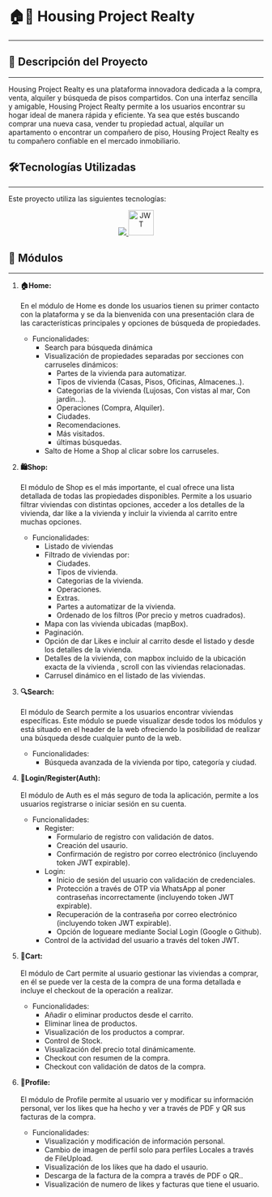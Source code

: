 # 🏠🏢 Housing Project Realty
---
## 📝 Descripción del Proyecto
---
Housing Project Realty es una plataforma innovadora dedicada a la compra, venta, alquiler y búsqueda de pisos compartidos. Con una interfaz sencilla y amigable, Housing Project Realty permite a los usuarios encontrar su hogar ideal de manera rápida y eficiente. Ya sea que estés buscando comprar una nueva casa, vender tu propiedad actual, alquilar un apartamento o encontrar un compañero de piso, Housing Project Realty es tu compañero confiable en el mercado inmobiliario.

## 🛠️Tecnologías Utilizadas
---
Este proyecto utiliza las siguientes tecnologías:

<div align="center">
  <a href="https://skillicons.dev" rel="nofollow">
    <img src="https://skillicons.dev/icons?i=mysql,php,js,jquery,html,css,a=15" style="max-width: 100%;">
  </a>
  <a href="https://jwt.io" rel="nofollow">
    <img src="https://jwt.io/img/pic_logo.svg" alt="JWT" width="50" height="50">
  </a>
</div>

## 🔗 Módulos
---
1. **🏠Home:** <br><br>
    En el módulo de Home es donde los usuarios tienen su primer contacto con la plataforma y se da la bienvenida con una presentación clara de las características principales y opciones de búsqueda de propiedades.
    - Funcionalidades:
       - Search para búsqueda dinámica
       - Visualización de propiedades separadas por secciones con carruseles dinámicos:
            - Partes de la vivienda para automatizar.
            - Tipos de vivienda (Casas, Pisos, Oficinas, Almacenes..).
            - Categorias de la vivienda (Lujosas, Con vistas al mar, Con jardín...).
            - Operaciones (Compra, Alquiler).
            - Ciudades.
            - Recomendaciones.
            - Más visitados.
            - últimas búsquedas.
       - Salto de Home a Shop al clicar sobre los carruseles.
       

2. **🛍️Shop:** <br><br>
   El módulo de Shop es el más importante, el cual ofrece una lista detallada de todas las propiedades disponibles. Permite a los usuario filtrar viviendas con distintas opciones, acceder a los detalles de la vivienda, dar like a la vivienda y incluir la vivienda al carrito entre muchas opciones.
   - Funcionalidades:
       - Listado de viviendas
       - Filtrado de viviendas por:
            - Ciudades.
            - Tipos de vivienda.
            - Categorias de la vivienda.
            - Operaciones.
            - Extras.
            - Partes a automatizar de la vivienda.
            - Ordenado de los filtros (Por precio y metros cuadrados).
       - Mapa con las vivienda ubicadas (mapBox).
       - Paginación.
       - Opción de dar Likes e incluir al carrito desde el listado y desde los detalles de la vivienda.
       - Detalles de la vivienda, con mapbox incluido de la ubicación exacta de la vivienda , scroll con las viviendas relacionadas.
       - Carrusel dinámico en el listado de las viviendas.

3. **🔍Search:** <br><br>
    El módulo de Search permite a los usuarios encontrar viviendas específicas. Este módulo se puede visualizar desde todos los módulos y está situado en el header de la web ofreciendo la posibilidad de realizar una búsqueda desde cualquier punto de la web.
   - Funcionalidades:
       - Búsqueda avanzada de la vivienda por tipo, categoría y ciudad.
       
4. **🔑Login/Register(Auth):** <br><br>
    El módulo de Auth es el más seguro de toda la aplicación, permite a los usuarios registrarse o iniciar sesión en su cuenta.
   - Funcionalidades:
       - Register:
            - Formulario de registro con validación de datos.
            - Creación del usaurio.
            - Confirmación de registro por correo electrónico (incluyendo token JWT expirable).
       - Login:
            - Inicio de sesión del usuario con validación de credenciales.
            - Protección a través de OTP via WhatsApp al poner contraseñas incorrectamente (incluyendo token JWT expirable).
            - Recuperación de la contraseña por correo electrónico (incluyendo token JWT expirable).
            - Opción de logueare mediante Social Login (Google o Github).
        - Control de la actividad del usuario a través del token JWT.

5. **🛒Cart:** <br><br>
    El módulo de Cart permite al usuario gestionar las viviendas a comprar, en él se puede ver la cesta de la compra de una forma detallada e incluye el checkout de la operación a realizar.
   - Funcionalidades:
       - Añadir o eliminar productos desde el carrito.
       - Eliminar linea de productos.
       - Visualización de los productos a comprar.
       - Control de Stock.
       - Visualización del precio total dinámicamente.
       - Checkout con resumen de la compra.
       - Checkout con validación de datos de la compra.

6. **👤Profile:** <br><br>
   El módulo de Profile permite al usuario ver y modificar su información personal, ver los likes que ha hecho y ver a través de PDF y QR sus facturas de la compra.
   - Funcionalidades:
       - Visualización y modificación de información personal.
       - Cambio de imagen de perfil solo para perfiles Locales a través de FileUpload.
       - Visualización de los likes que ha dado el usaurio.
       - Descarga de la factura de la compra a través de PDF o QR..
       - Visualización de numero de likes y facturas que tiene el usuario.
